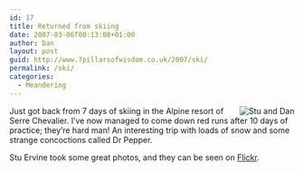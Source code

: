 ```yaml
---
id: 17
title: Returned from skiing
date: 2007-03-06T00:13:08+01:00
author: Dan
layout: post
guid: http://www.7pillarsofwisdom.co.uk/2007/ski/
permalink: /ski/
categories:
  - Meandering
---
```

<img align="right" title="Stu and Dan" alt="Stu and Dan" src="http://farm1.static.flickr.com/177/408702191_d65725bfc2_m.jpg" />Just got back from 7 days of skiing in the Alpine resort of Serre Chevalier. I&#8217;ve now managed to come down red runs after 10 days of practice; they&#8217;re hard man! An interesting trip with loads of snow and some strange concoctions called Dr Pepper.

Stu Ervine took some great photos, and they can be seen on [Flickr](http://www.flickr.com/photos/stuartervine/sets/72157594567088213/ "Stu's photos").